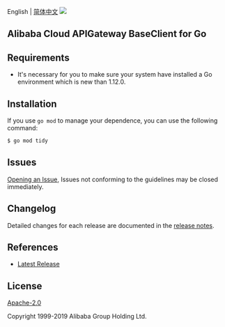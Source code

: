 English | [简体中文](README-CN.md)
![](https://aliyunsdk-pages.alicdn.com/icons/AlibabaCloud.svg)

## Alibaba Cloud APIGateway BaseClient for Go

## Requirements
- It's necessary for you to make sure your system have installed a Go environment which is new than 1.12.0.

## Installation
If you use `go mod` to manage your dependence, you can use the following command:

```sh
$ go mod tidy
```

## Issues
[Opening an Issue](https://github.com/aliyun/alibabacloud-apigateway-core-sdk/issues/new), Issues not conforming to the guidelines may be closed immediately.

## Changelog
Detailed changes for each release are documented in the [release notes](./ChangeLog.txt).

## References
* [Latest Release](https://github.com/aliyun/alibabacloud-apigateway-core-sdk/tree/master/baseclient/go)

## License
[Apache-2.0](http://www.apache.org/licenses/LICENSE-2.0)

Copyright 1999-2019 Alibaba Group Holding Ltd.